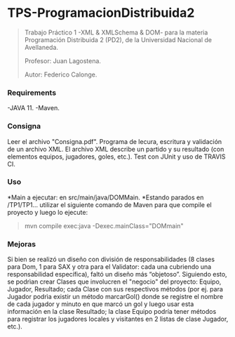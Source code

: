 # TPS-ProgramacionDistribuida2

>Trabajo Práctico 1 -XML & XMLSchema & DOM- para la materia Programación Distribuida 2 (PD2), de la Universidad Nacional de Avellaneda.
>
>Profesor: Juan Lagostena.
>
>Autor: Federico Calonge.

### Requirements
-JAVA 11.
-Maven.

### Consigna
Leer el archivo "Consigna.pdf".
Programa de lecura, escritura y validación de un archivo XML.
El archivo XML describe un partido y su resultado (con elementos equipos, jugadores, goles, etc.).
Test con JUnit y uso de TRAVIS CI.

### Uso
*Main a ejecutar: en src/main/java/DOMMain.
*Estando parados en /TP1/TP1... utilizar el siguiente comando de Maven para que compile el proyecto y luego lo ejecute: 
>mvn compile exec:java -Dexec.mainClass="DOMmain"

### Mejoras
Si bien se realizó un diseño con división de responsabilidades (8 clases para Dom, 1 para SAX y otra para el Validator: cada una cubriendo una responsabilidad específica), faltó un diseño más “objetoso”. Siguiendo esto, se podrìan crear Clases que involucren el "negocio" del proyecto: Equipo, Jugador, Resultado; cada Clase con sus respectivos métodos (por ej. para Jugador podrìa existir un método marcarGol() donde se registre el nombre de cada jugador y minuto en que marcó un gol y luego usar esta información en la clase Resultado; la clase Equipo podría tener métodos para registrar los jugadores locales y visitantes en 2 listas de clase Jugador, etc.). 

